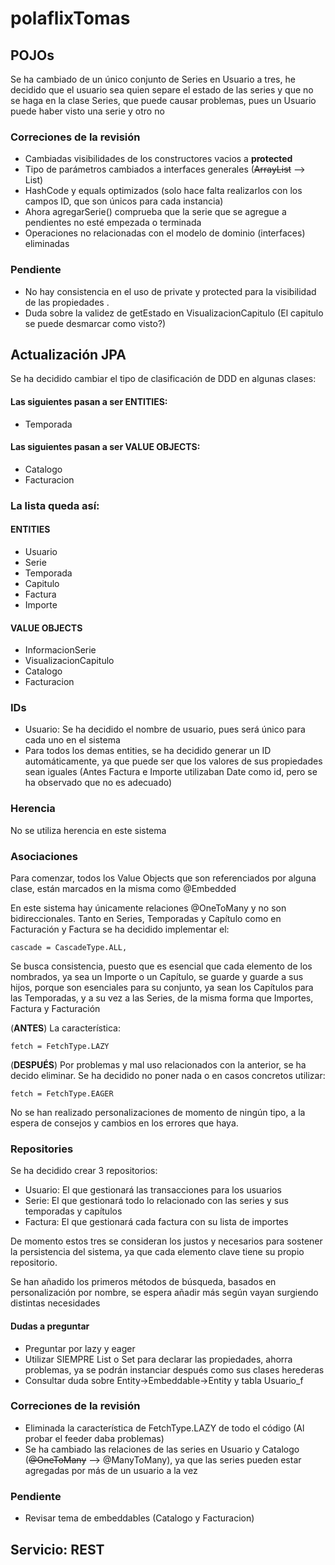 # polaflixTomas

## POJOs

Se ha cambiado de un único conjunto de Series en Usuario a tres, he decidido que el usuario sea quien separe el estado de las series y que no se haga en la clase Series, que puede causar problemas, pues un Usuario puede haber visto una serie y otro no

### Correciones de la revisión

- Cambiadas visibilidades de los constructores vacios a **protected**
- Tipo de parámetros cambiados a interfaces generales (~~ArrayList~~ --> List)
- HashCode y equals optimizados (solo hace falta realizarlos con los campos ID, que son únicos para cada instancia)
- Ahora agregarSerie() comprueba que la serie que se agregue a pendientes no esté empezada o terminada
- Operaciones no relacionadas con el modelo de dominio (interfaces) eliminadas

### Pendiente

- No hay consistencia en el uso de private y protected para la visibilidad de las propiedades .
- Duda sobre la validez de getEstado en VisualizacionCapitulo (El capitulo se puede desmarcar como visto?)

## Actualización JPA

Se ha decidido cambiar el tipo de clasificación de DDD en algunas clases:

#### Las siguientes pasan a ser ENTITIES:

- Temporada

#### Las siguientes pasan a ser VALUE OBJECTS:

- Catalogo
- Facturacion

### La lista queda así:

#### ENTITIES

- Usuario
- Serie
- Temporada
- Capitulo
- Factura
- Importe

#### VALUE OBJECTS

- InformacionSerie
- VisualizacionCapitulo
- Catalogo
- Facturacion

### IDs

- Usuario: Se ha decidido el nombre de usuario, pues será único para cada uno en el sistema
- Para todos los demas entities, se ha decidido generar un ID automáticamente, ya que puede ser que los valores de sus propiedades sean iguales (Antes Factura e Importe utilizaban Date como id, pero se ha observado que no es adecuado)

### Herencia

No se utiliza herencia en este sistema

### Asociaciones

Para comenzar, todos los Value Objects que son referenciados por alguna clase, están marcados en la misma como @Embedded

En este sistema hay únicamente relaciones @OneToMany y no son bidireccionales.
Tanto en Series, Temporadas y Capítulo como en Facturación y Factura se ha decidido implementar el:

```
cascade = CascadeType.ALL,
```

Se busca consistencia, puesto que es esencial que cada elemento de los nombrados, ya sea un Importe o un Capítulo, se guarde y guarde a sus hijos, porque son esenciales para su conjunto, ya sean los Capítulos para las Temporadas, y a su vez a las Series, de la misma forma que Importes, Factura y Facturación

(**ANTES**) La característica:

```
fetch = FetchType.LAZY
```

(**DESPUÉS**) Por problemas y mal uso relacionados con la anterior, se ha decido eliminar. Se ha decidido no poner nada o en casos concretos utilizar:

```
fetch = FetchType.EAGER
```

No se han realizado personalizaciones de momento de ningún tipo, a la espera de consejos y cambios en los errores que haya.

### Repositories

Se ha decidido crear 3 repositorios:

- Usuario: El que gestionará las transacciones para los usuarios
- Serie: El que gestionará todo lo relacionado con las series y sus temporadas y capítulos
- Factura: El que gestionará cada factura con su lista de importes

De momento estos tres se consideran los justos y necesarios para sostener la persistencia del sistema, ya que cada elemento clave tiene su propio repositorio.

Se han añadido los primeros métodos de búsqueda, basados en personalización por nombre, se espera añadir más según vayan surgiendo distintas necesidades

#### Dudas a preguntar

- Preguntar por lazy y eager
- Utilizar SIEMPRE List o Set para declarar las propiedades, ahorra problemas, ya se podrán instanciar después como sus clases herederas
- Consultar duda sobre Entity->Embeddable->Entity y tabla Usuario_f

### Correciones de la revisión

- Eliminada la característica de FetchType.LAZY de todo el código (Al probar el feeder daba problemas)
- Se ha cambiado las relaciones de las series en Usuario y Catalogo (~~@OneToMany~~ --> @ManyToMany), ya que las series pueden estar agregadas por más de un usuario a la vez

### Pendiente

- Revisar tema de embeddables (Catalogo y Facturacion)

## Servicio: REST
